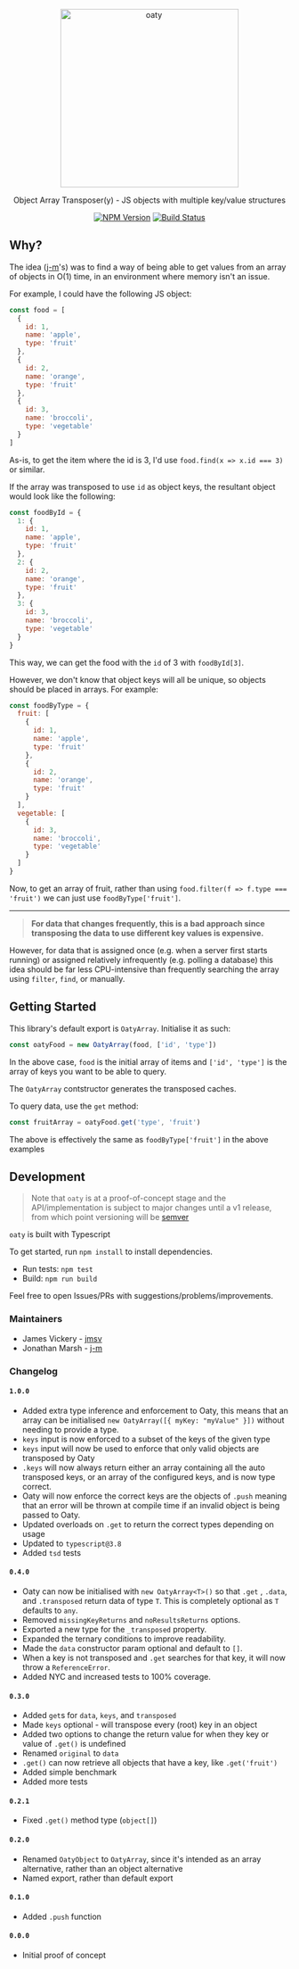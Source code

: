 <p align="center">
  <img width=320 src="https://repository-images.githubusercontent.com/184661355/24a79180-7409-11e9-8155-1e30fa6df50a" alt="oaty" />
</p>
<p align="center">
  Object Array Transposer(y) - JS objects with multiple key/value structures
</p>
<p align="center">
  <a href="https://npmjs.org/package/oaty"><img src="https://img.shields.io/npm/v/oaty.svg" alt="NPM Version"></a>
  <a href="https://travis-ci.org/jmsv/oaty"><img src="https://travis-ci.org/jmsv/oaty.svg?branch=master" alt="Build Status"></a>
</p>

## Why?

The idea ([j-m](https://github.com/j-m)'s) was to find a way of being able to get values from an array of objects in O(1) time, in an environment where memory isn't an issue.

For example, I could have the following JS object:

```javascript
const food = [
  {
    id: 1,
    name: 'apple',
    type: 'fruit'
  },
  {
    id: 2,
    name: 'orange',
    type: 'fruit'
  },
  {
    id: 3,
    name: 'broccoli',
    type: 'vegetable'
  }
]
```

As-is, to get the item where the id is 3, I'd use `food.find(x => x.id === 3)` or similar.

If the array was transposed to use `id` as object keys, the resultant object would look like the following:

```javascript
const foodById = {
  1: {
    id: 1,
    name: 'apple',
    type: 'fruit'
  },
  2: {
    id: 2,
    name: 'orange',
    type: 'fruit'
  },
  3: {
    id: 3,
    name: 'broccoli',
    type: 'vegetable'
  }
}
```

This way, we can get the food with the `id` of 3 with `foodById[3]`.

However, we don't know that object keys will all be unique, so objects should be placed in arrays. For example:

```javascript
const foodByType = {
  fruit: [
    {
      id: 1,
      name: 'apple',
      type: 'fruit'
    },
    {
      id: 2,
      name: 'orange',
      type: 'fruit'
    }
  ],
  vegetable: [
    {
      id: 3,
      name: 'broccoli',
      type: 'vegetable'
    }
  ]
}
```

Now, to get an array of fruit, rather than using `food.filter(f => f.type === 'fruit')` we can just use `foodByType['fruit']`.

---

> __For data that changes frequently, this is a bad approach since transposing the data to use different key values is expensive.__

However, for data that is assigned once (e.g. when a server first starts running) or assigned relatively infrequently (e.g. polling a database) this idea should be far less CPU-intensive than frequently searching the array using `filter`, `find`, or manually.

## Getting Started

This library's default export is `OatyArray`. Initialise it as such:

```javascript
const oatyFood = new OatyArray(food, ['id', 'type'])
```

In the above case, `food` is the initial array of items and `['id', 'type']` is the array of keys you want to be able to query.

The `OatyArray` contstructor generates the transposed caches.

To query data, use the `get` method:

```javascript
const fruitArray = oatyFood.get('type', 'fruit')
```

The above is effectively the same as `foodByType['fruit']` in the above examples

## Development

> Note that `oaty` is at a proof-of-concept stage and the API/implementation is subject to major changes until a v1 release, from which point versioning will be [semver](https://semver.org)

`oaty` is built with Typescript

To get started, run `npm install` to install dependencies.

- Run tests: `npm test`
- Build: `npm run build`

Feel free to open Issues/PRs with suggestions/problems/improvements.

### Maintainers

- James Vickery - [jmsv](https://github.com/jmsv)
- Jonathan Marsh - [j-m](https://github.com/j-m)

### Changelog


#### `1.0.0`

- Added extra type inference and enforcement to Oaty, this means that an array can be initialised `new OatyArray([{ myKey: "myValue" }])` without needing to provide a type.
- `keys` input is now enforced to a subset of the keys of the given type
- `keys` input will now be used to enforce that only valid objects are transposed by Oaty
- `.keys` will now always return either an array containing all the auto transposed keys, or an array of the configured keys, and is now type correct.
- Oaty will now enforce the correct keys are the objects of `.push` meaning that an error will be thrown at compile time if an invalid object is being passed to Oaty.
- Updated overloads on `.get` to return the correct types depending on usage
- Updated to `typescript@3.8`
- Added `tsd` tests

#### `0.4.0`

- Oaty can now be initialised with `new OatyArray<T>()` so that `.get` , `.data`, and `.transposed` return data of type `T`. This is completely optional as `T` defaults to `any`.
- Removed `missingKeyReturns` and `noResultsReturns` options.
- Exported a new type for the `_transposed` property.
- Expanded the ternary conditions to improve readability.
- Made the `data` constructor param optional and default to `[]`.
- When a key is not transposed and `.get` searches for that key, it will now throw a `ReferenceError`.
- Added NYC and increased tests to 100% coverage.

#### `0.3.0`

- Added `get`s for `data`, `keys`, and `transposed`
- Made `keys` optional - will transpose every (root) key in an object
- Added two options to change the return value for when they key or value of `.get()` is undefined
- Renamed `original` to `data`
- `.get()` can now retrieve all objects that have a key, like `.get('fruit')` 
- Added simple benchmark
- Added more tests

#### `0.2.1`

- Fixed `.get()` method type (`object[]`)

#### `0.2.0`

- Renamed `OatyObject` to `OatyArray`, since it's intended as an array alternative, rather than an object alternative
- Named export, rather than default export

#### `0.1.0`

- Added `.push` function

#### `0.0.0`

- Initial proof of concept
